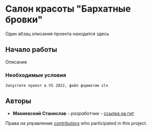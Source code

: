 # Салон красоты "Бархатные бровки"

Один абзац описания проекта находится здесь

## Начало работы

Описание

### Необходимые условия

```
Запустите проект в VS 2022, файл форматом sln
```


## Авторы

* **Макиевский Станислав** - *разработчик* - [ссылка на гит](https://github.com/stasnorman)

Права на управление [contributors](https://github.com/your/project/contributors) who participated in this project.
